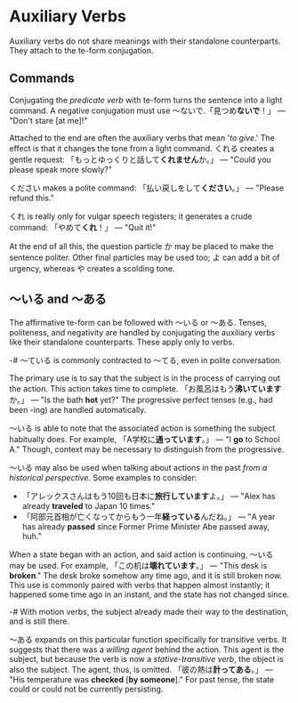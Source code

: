 [TODO: need to talk about conjugations of auxiliary verbs themselves]: # 
# Auxiliary Verbs
Auxiliary verbs do not share meanings with their standalone counterparts. They attach to the te-form conjugation.

## Commands
Conjugating the *predicate verb* with te-form turns the sentence into a light command. A negative conjugation must use ～ないで.「見つめ**ないで**！」 — "Don't stare \[at me\]!"

Attached to the end are often the auxiliary verbs that mean '*to give*.' The effect is that it changes the tone from a light command. くれる creates a gentle request: 「もっとゆっくりと話して**くれません**か。」 — "Could you please speak more slowly?"

ください makes a polite command: 「払い戻しをして**ください**。」 — "Please refund this."

くれ is really only for vulgar speech registers; it generates a crude command: 「やめて**くれ**！」 — "Quit it!"

At the end of all this, the question particle か may be placed to make the sentence politer. Other final particles may be used too; よ can add a bit of urgency, whereas や creates a scolding tone.

[TODO: does this have an attributive form]: #
## ～いる and ～ある
The affirmative te-form can be followed with ～いる or ～ある. Tenses, politeness, and negativity are handled by conjugating the auxiliary verbs like their standalone counterparts. These apply only to verbs.

-# ～ている is commonly contracted to ～てる, even in polite conversation.

The primary use is to say that the subject is in the process of carrying out the action. This action takes time to complete. 「お風呂はもう**沸いています**か。」 — "Is the bath **hot** yet?" The progressive perfect tenses (e.g., had been -ing) are handled automatically. 

～いる is able to note that the associated action is something the subject habitually does. For example, 「A学校に**通っています**。」 — "I **go** to School A." Though, context may be necessary to distinguish from the progressive. 

～いる may also be used when talking about actions in the past *from a historical perspective*. Some examples to consider:
- 「アレックスさんはもう10回も日本に**旅行しています**よ。」 — "Alex has already **traveled** to Japan 10 times."
- 「阿部元首相が亡くなってからもう一年**経っている**んだね。」 — "A year has already **passed** since Former Prime Minister Abe passed away, huh."

When a state began with an action, and said action is continuing, ～いる may be used. For example, 「この机は**壊れています**。」 — "This desk is **broken**." The desk broke somehow any time ago, and it is still broken now. This use is commonly paired with verbs that happen almost instantly; it happened some time ago in an instant, and the state has not changed since. 

-# With motion verbs, the subject already made their way to the destination, and is still there.

[this is exclusively predicate]: #
～ある expands on this particular function specifically for transitive verbs. It suggests that there was a *willing agent* behind the action. This agent is the subject, but because the verb is now a *stative-transitive verb*, the object is also the subject. The agent, thus, is omitted. 「彼の熱は**計ってある**。」 — "His temperature was **checked** \[**by someone**\]." For past tense, the state could or could not be currently persisting.